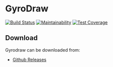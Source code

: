 # GyroDraw

[![Build Status](https://travis-ci.org/Claudio5/GyroDraw.svg?branch=master)](https://travis-ci.org/Claudio5/GyroDraw)
[![Maintainability](https://api.codeclimate.com/v1/badges/664e94d17e1a55a414f6/maintainability)](https://codeclimate.com/github/Claudio5/GyroDraw/maintainability)
[![Test Coverage](https://api.codeclimate.com/v1/badges/664e94d17e1a55a414f6/test_coverage)](https://codeclimate.com/github/Claudio5/GyroDraw/test_coverage)

## Download

Gyrodraw can be downloaded from:

- [Github Releases](https://github.com/Claudio5/GyroDraw/releases)
